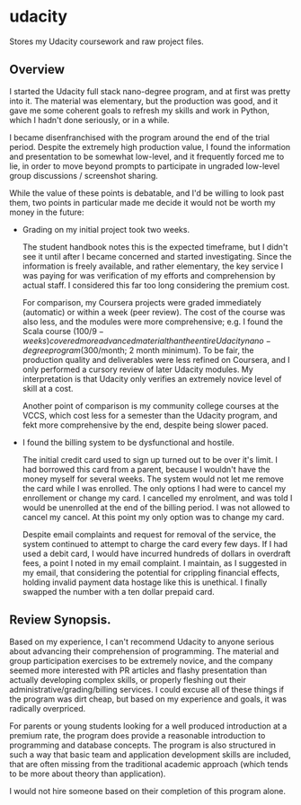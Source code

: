 # udacity
Stores my Udacity coursework and raw project files.

## Overview

I started the Udacity full stack nano-degree program, and at first was pretty into it.
The material was elementary, but the production was good, and it gave me some coherent
goals to refresh my skills and work in Python, which I hadn't done seriously, or in a while.

I became disenfranchised with the program around the end of the trial period.  Despite the extremely high production value, I found the information and presentation to be somewhat low-level, and it frequently forced me to lie, in order to move beyond prompts to participate in ungraded low-level group discussions / screenshot sharing.  

While the value of these points is debatable, and I'd be willing to look past them, two points in particular made me decide it would not be worth my money in the future:

* Grading on my initial project took two weeks.  
  
  The student handbook notes this is the expected timeframe, but I didn't see it until after I became concerned and started investigating.  Since the information is freely available, and rather elementary, the key service I was paying for was verification of my efforts and comprehension by actual staff.  I considered this far too long considering the premium cost.  
  
  For comparison, my Coursera projects were graded immediately (automatic) or within a week (peer review).  The cost of the course was also less, and the modules were more comprehensive; e.g. I found the Scala course ($100/9-weeks) covered more advanced material than the entire Udacity nano-degree program ($300/month; 2 month minimum).  To be fair, the production quality and deliverables were less refined on Coursera, and I only performed a cursory review of later Udacity modules.  My interpretation is that Udacity only verifies an extremely novice level of skill at a cost.
  
  Another point of comparison is my community college courses at the VCCS, which cost less for a semester than the Udacity program, and fekt more comprehensive by the end, despite being slower paced.

* I found the billing system to be dysfunctional and hostile.

  The initial credit card used to sign up turned out to be over it's limit.  I had borrowed this card from a parent, because I wouldn't have the money myself for several weeks.  The system would not let me remove the card while I was enrolled.  The only options I had were to cancel my enrollement or change my card.  I cancelled my enrolment, and was told I would be unenrolled at the end of the billing period.  I was not allowed to cancel my cancel.  At this point my only option was to change my card.
  
  Despite email complaints and request for removal of the service, the system continued to attempt to charge the card every few days.  If I had used a debit card, I would have incurred hundreds of dollars in overdraft fees, a point I noted in my email complaint.  I maintain, as I suggested in my email, that considering the potential for crippling financial effects, holding invalid payment data hostage like this is unethical.   I finally swapped the number with a ten dollar prepaid card. 
  

## Review Synopsis.

Based on my experience, I can't recommend Udacity to anyone serious about advancing their comprehension of programming.  The material and group participation exercises to be extremely novice, and the company seemed more interested with PR articles and flashy presentation than actually developing complex skills, or properly fleshing out their administrative/grading/billing services.  I could excuse all of these things if the program was dirt cheap, but based on my experience and goals, it was radically overpriced.

For parents or young students looking for a well produced introduction at a premium rate, the program does provide a reasonable introduction to programming and database concepts.  The program is also structured in such a way that basic team and application development skills are included, that are often missing from the traditional academic approach (which tends to be more about theory than application).

I would not hire someone based on their completion of this program alone.
